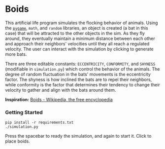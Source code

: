 # Boids

This artificial life program simulates the flocking behavior of animals. Using the [`pygame`](https://pygame.org/), `math`, and `random` libraries, an object is created (a bat in this case) that will be attracted to the other objects in the sim. As they fly around, they eventually maintain a minimum distance between each other and approach their neighbors' velocities until they all reach a regulated velocity. The user can interact with the simulation by clicking to generate more bats.

There are three editable constants: `ECCENTRICITY`, `CONFORMITY`, and `SHYNESS` (modifiable in `simulation.py`) which control the behavior of the animals. The degree of random fluctuation in the bats' movements is the eccentricity factor. The shyness is how inclined the bats are to repel their neighbors, while conformity is the factor that determines their tendency to change their velocity to gather and align with the bats around them.

**Inspiration:** [Boids - Wikipedia, the free encyclopedia](https://en.wikipedia.org/wiki/Boids)

### Getting Started

    pip install -r requirements.txt
    ./simulation.py

Press the spacebar to ready the simulation, and again to start it. Click to place boids.

